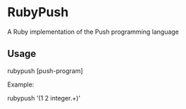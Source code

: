 # RubyPush

A Ruby implementation of the Push programming language

## Usage

rubypush [push-program]

Example: 

rubypush '(1 2 integer.+)'